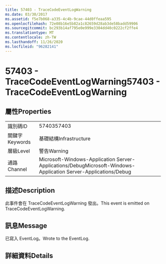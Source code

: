 ```yaml
---
title: 57403 - TraceCodeEventLogWarning
ms.date: 03/30/2017
ms.assetid: f5e7b068-a335-4c4b-9cae-44d0ffeaa595
ms.openlocfilehash: 72e08b16e5b82a1c82659d28ab3de58badd59906
ms.sourcegitcommit: bc293b14af795e0e999e3304dd40c0222cf2ffe4
ms.translationtype: MT
ms.contentlocale: zh-TW
ms.lasthandoff: 11/26/2020
ms.locfileid: "96282141"
---
```

# <a name="57403---tracecodeeventlogwarning"></a><span data-ttu-id="93f89-102">57403 - TraceCodeEventLogWarning</span><span class="sxs-lookup"><span data-stu-id="93f89-102">57403 - TraceCodeEventLogWarning</span></span>

## <a name="properties"></a><span data-ttu-id="93f89-103">屬性</span><span class="sxs-lookup"><span data-stu-id="93f89-103">Properties</span></span>  
  
|||  
|-|-|  
|<span data-ttu-id="93f89-104">識別碼</span><span class="sxs-lookup"><span data-stu-id="93f89-104">ID</span></span>|<span data-ttu-id="93f89-105">57403</span><span class="sxs-lookup"><span data-stu-id="93f89-105">57403</span></span>|  
|<span data-ttu-id="93f89-106">關鍵字</span><span class="sxs-lookup"><span data-stu-id="93f89-106">Keywords</span></span>|<span data-ttu-id="93f89-107">基礎結構</span><span class="sxs-lookup"><span data-stu-id="93f89-107">Infrastructure</span></span>|  
|<span data-ttu-id="93f89-108">層級</span><span class="sxs-lookup"><span data-stu-id="93f89-108">Level</span></span>|<span data-ttu-id="93f89-109">警告</span><span class="sxs-lookup"><span data-stu-id="93f89-109">Warning</span></span>|  
|<span data-ttu-id="93f89-110">通路</span><span class="sxs-lookup"><span data-stu-id="93f89-110">Channel</span></span>|<span data-ttu-id="93f89-111">Microsoft-Windows-Application Server-Applications/Debug</span><span class="sxs-lookup"><span data-stu-id="93f89-111">Microsoft-Windows-Application Server-Applications/Debug</span></span>|  
  
## <a name="description"></a><span data-ttu-id="93f89-112">描述</span><span class="sxs-lookup"><span data-stu-id="93f89-112">Description</span></span>  

 <span data-ttu-id="93f89-113">此事件會在 TraceCodeEventLogWarning 發出。</span><span class="sxs-lookup"><span data-stu-id="93f89-113">This event is emitted on TraceCodeEventLogWarning.</span></span>  
  
## <a name="message"></a><span data-ttu-id="93f89-114">訊息</span><span class="sxs-lookup"><span data-stu-id="93f89-114">Message</span></span>  

 <span data-ttu-id="93f89-115">已寫入 EventLog。</span><span class="sxs-lookup"><span data-stu-id="93f89-115">Wrote to the EventLog.</span></span>  
  
## <a name="details"></a><span data-ttu-id="93f89-116">詳細資料</span><span class="sxs-lookup"><span data-stu-id="93f89-116">Details</span></span>
